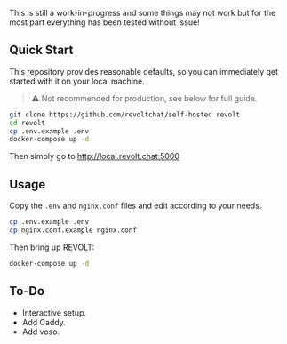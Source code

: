 This is still a work-in-progress and some things may not work but for the most part everything has been tested without issue!

## Quick Start

This repository provides reasonable defaults, so you can immediately get started with it on your local machine.

> ⚠️ Not recommended for production, see below for full guide.

```bash
git clone https://github.com/revoltchat/self-hosted revolt
cd revolt
cp .env.example .env
docker-compose up -d
```

Then simply go to http://local.revolt.chat:5000

## Usage

Copy the `.env` and `nginx.conf` files and edit according to your needs.

```bash
cp .env.example .env
cp nginx.conf.example nginx.conf
```

Then bring up REVOLT:

```bash
docker-compose up -d
```

## To-Do

- Interactive setup.
- Add Caddy.
- Add voso.
